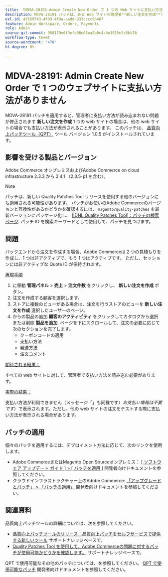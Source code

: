 ```yaml
---
title: 「MDVA-28191:Admin Create New Order で 1 つの Web サイトに支払い方法がありません」
description: MDVA-28191 パッチは、ある Web サイトの管理者**新しい注文を作成**で支払い方法が読み込まれない問題を修正します。ただし、他の Web サイトでは支払い方法が表示される場合があります。  このパッチは、[Quality Patches Tool （QPT） ] （/help/announcements/adobe-commerce-announcements/magento-quality-patches-released-new-tool-to-self-serve-quality-patches.md） ツール バージョン 1.0.5 がインストールされている場合に使用できます。
exl-id: 42169743-4f09-4f0a-aadd-931cccc9b467
feature: Admin Workspace, Orders, Payments
role: Admin
source-git-commit: 958179e0f3efe08e65ea8b0c4c4e1015e3c5bb76
workflow-type: tm+mt
source-wordcount: '478'
ht-degree: 0%

---
```


# MDVA-28191: Admin Create New Order で 1 つのウェブサイトに支払い方法がありません

MDVA-28191 パッチを適用すると、管理者に支払い方法が読み込まれない問題が修正されます **新しい注文を作成** 1 つの web サイトの場合は、他の web サイトの場合でも支払い方法が表示されることがあります。  このパッチは、 [品質向上パッチツール（QPT）](/help/announcements/adobe-commerce-announcements/magento-quality-patches-released-new-tool-to-self-serve-quality-patches.md) ツール バージョン 1.0.5 がインストールされています。

## 影響を受ける製品とバージョン

Adobe Commerce オンプレミスおよびAdobe Commerce on cloud infrastructure 2.3.3 から 2.4.1 （2.3.5-p1 を含む）。

>[!NOTE]
>
>パッチは、新しい Quality Patches Tool リリースを使用する他のバージョンにも適用される可能性があります。 パッチがお使いのAdobe Commerceのバージョンと互換性があるかどうかを確認するには、 `magento/quality-patches` を最新バージョンにパッケージ化し、 [[!DNL Quality Patches Tool]：パッチの検索ページ](https://devdocs.magento.com/quality-patches/tool.html#patch-grid). パッチ ID を検索キーワードとして使用して、パッチを見つけます。

## 問題

バックエンドから注文を作成する場合、Adobe Commerceは 2 つの見積もりを作成し、1 つは非アクティブで、もう 1 つはアクティブです。 ただし、セッションには非アクティブな Quote ID が保持されます。

<u>再現手順</u>

1. に移動 **管理パネル** > **売上** > **注文件数** をクリックし、 **新しい注文を作成** ボタン。
1. 注文を作成する顧客を選択します。
1. ストアに複数のビューがある場合は、注文を行うストアのビューを **新しい注文を作成** 選択したユーザーのページ。
1. からの製品の追加 **顧客のアクティビティ** をクリックしてカタログから選択または削除 **製品を追加**. ページを下にスクロールして、注文の必要に応じて次のセクションを完了します。
   * クーポンコードの適用
   * 支払い方法
   * 発送方法
   * 注文コメント

<u>期待される結果：</u>

すべての web サイトに対して、管理者で支払い方法を読み込む必要があります。

<u>実際の結果：</u>

支払い方法が利用できません（メッセージ「」も同様です）*お支払い情報は不要です*）で表示されます。ただし、他の web サイトの注文をテストする際に支払い方法が表示される場合があります。

## パッチの適用

個々のパッチを適用するには、デプロイメント方法に応じて、次のリンクを使用します。

* Adobe CommerceまたはMagento Open Sourceオンプレミス： [[ ソフトウェア アップデート ガイド ] > [ パッチを適用 ]](https://devdocs.magento.com/guides/v2.4/comp-mgr/patching/mqp.html) 開発者向けドキュメントを参照してください。
* クラウドインフラストラクチャー上のAdobe Commerce: [「アップグレードとパッチ」 > 「パッチの適用」](https://devdocs.magento.com/cloud/project/project-patch.html) 開発者向けドキュメントを参照してください。

## 関連資料

品質向上パッチツールの詳細については、次を参照してください。

* [品質向上パッチツールのリリース：品質向上パッチをセルフサービスで提供する新しいツール](/help/announcements/adobe-commerce-announcements/magento-quality-patches-released-new-tool-to-self-serve-quality-patches.md) サポートナレッジベースで。
* [Quality Patches Tool を使用して、Adobe Commerceの問題に対するパッチが使用可能かどうかを確認します。](/help/support-tools/patches-available-in-qpt-tool/check-patch-for-magento-issue-with-magento-quality-patches.md) サポートナレッジベースで。

QPT で使用可能なその他のパッチについては、を参照してください。 [QPT で使用可能なパッチ](https://devdocs.magento.com/quality-patches/tool.html#patch-grid) 開発者向けドキュメントを参照してください。
